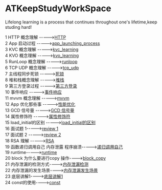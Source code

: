 # ATKeepStudyWorkSpace
Lifelong learning is a process that continues throughout one's lifetime,keep studing hard!


1 HTTP 概念理解 ----->[HTTP](https://github.com/AlexanderYeah/ATKeepStudyWorkSpace/blob/master/http.md)  
2 App  启动过程 ----->[app_launching_process](https://github.com/AlexanderYeah/ATKeepStudyWorkSpace/blob/master/app_launching_process.md)   
3 KVC  概念理解 ----->[kvc_learning](https://github.com/AlexanderYeah/ATKeepStudyWorkSpace/blob/master/kvc_learning.md)  
4 KVO  概念理解 ----->[kvo_learning](https://github.com/AlexanderYeah/ATKeepStudyWorkSpace/blob/master/kvo_learning.md)    
5 RunLoop 概念理解 ----->[runloop](https://github.com/AlexanderYeah/ATKeepStudyWorkSpace/blob/master/runloop%E6%A6%82%E5%BF%B5.md)  
6 TCP UDP  概念理解 ----->[tcp_udp](https://github.com/AlexanderYeah/ATKeepStudyWorkSpace/blob/master/tcp_udp.md)   
7 主线程同步死锁 ----->[死锁](https://github.com/AlexanderYeah/ATKeepStudyWorkSpace/blob/master/GCD_%E4%B8%BB%E7%BA%BF%E7%A8%8B%E5%90%8C%E6%AD%A5%E6%AD%BB%E9%94%81.md)  
8 堆和栈概念理解 ----->[堆栈](https://github.com/AlexanderYeah/ATKeepStudyWorkSpace/blob/master/%E5%A0%86%E5%92%8C%E6%A0%88.md)    
9 第三方登录过程 ----->[第三方登录](https://github.com/AlexanderYeah/ATKeepStudyWorkSpace/blob/master/%E4%B8%89%E6%96%B9%E7%99%BB%E5%BD%95.md)  
10 事件响应 ----->[事件响应](https://github.com/AlexanderYeah/ATKeepStudyWorkSpace/blob/master/%E4%BA%8B%E4%BB%B6%E5%93%8D%E5%BA%94.md)  
11 mvvm 概念理解 ----->[mvvm](https://github.com/AlexanderYeah/ATKeepStudyWorkSpace/blob/master/mvvm.md)  
12 App 优化那些事 ----->[性能优化](https://github.com/AlexanderYeah/ATKeepStudyWorkSpace/blob/master/app%26tableveiw%E4%BC%98%E5%8C%96.md)  
13 GCD 信号量 ----->[GCD 信号量](https://github.com/AlexanderYeah/ATKeepStudyWorkSpace/blob/master/GCD%E4%BF%A1%E5%8F%B7%E9%87%8F.md)    
14 属性修饰符 ----->[属性修饰符](https://github.com/AlexanderYeah/ATKeepStudyWorkSpace/blob/master/property_learn.md)    
15 load_initial的区别 ----->[load_initial的区别](https://github.com/AlexanderYeah/ATKeepStudyWorkSpace/blob/master/load_initial.md)    
16 面试题 1----->[review 1](https://github.com/AlexanderYeah/ATKeepStudyWorkSpace/blob/master/review1.md)  
17 面试题 2 ----->[review 2](https://github.com/AlexanderYeah/ATKeepStudyWorkSpace/blob/master/review2.md)    
18 RSA 理解 ----->[RSA](https://github.com/AlexanderYeah/ATKeepStudyWorkSpace/blob/master/RSA.md)   
19 函数递归调用自己 内存泄露 程序崩溃----->[递归调用自己](https://github.com/AlexanderYeah/ATKeepStudyWorkSpace/blob/master/%E5%86%85%E5%AD%981.md)   
19 runtime----->[runtime](https://github.com/AlexanderYeah/SKRuntimeWorkSpace/blob/master/README.md)     
20 block 为什么要进行copy 操作---->[block_copy](https://github.com/AlexanderYeah/ATKeepStudyWorkSpace/blob/master/block_copy.md)  
21 内存泄漏的检测方式---->[内存泄漏检测](https://github.com/AlexanderYeah/ATKeepStudyWorkSpace/blob/master/%E5%86%85%E5%AD%98%E6%B3%84%E9%9C%B21.md)    
22 内存泄漏的发生场景---->[内存泄漏发生场景](https://github.com/AlexanderYeah/ATKeepStudyWorkSpace/blob/master/%E5%86%85%E5%AD%98%E6%B3%84%E9%9C%B22.md)    
23 底层讲解1---->[底层讲解1](https://github.com/AlexanderYeah/ATKeepStudyWorkSpace/blob/master/%E5%BA%95%E5%B1%82%E8%AE%B2%E8%A7%A31.md)   
24 const的使用---->[const](https://github.com/AlexanderYeah/ATKeepStudyWorkSpace/blob/master/const.md) 





